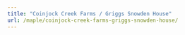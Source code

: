 ```yaml
---
title: "Coinjock Creek Farms / Griggs Snowden House"
url: /maple/coinjock-creek-farms-griggs-snowden-house/
---
```

